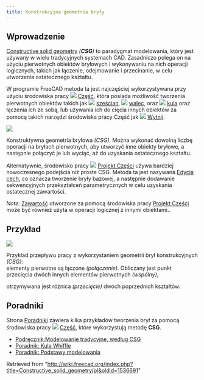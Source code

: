 ```yaml
---
title: Konstrukcyjna geometria bryły
---
```

## Wprowadzenie

[Constructive solid geometry](https://en.wikipedia.org/wiki/Constructive_solid_geometry) *(**CSG**)* to paradygmat modelowania, który jest używany w wielu tradycyjnych systemach CAD. Zasadniczo polega on na użyciu pierwotnych obiektów bryłowych i wykonywaniu na nich operacji logicznych, takich jak łączenie, odejmowanie i przecinanie, w celu utworzenia ostatecznego kształtu.

W programie FreeCAD metoda ta jest najczęściej wykorzystywana przy użyciu środowiska pracy ![](/images/Workbench_Part.svg) [Część](/Part_Workbench/pl "Part Workbench/pl"), która posiada możliwość tworzenia pierwotnych obiektów takich jak ![](/images/Part_Box.svg) [sześcian](/Part_Box/pl "Part Box/pl"), ![](/images/Part_Cylinder.svg) [walec](/Part_Cylinder/pl "Part Cylinder/pl"), oraz ![](/images/Part_Sphere.svg) [kula](/Part_Sphere/pl "Part Sphere/pl") oraz łączenia ich ze sobą, lub używania ich do cięcia innych obiektów za pomocą takich narzędzi środowiska pracy Część jak ![](/images/Part_Cut.svg) [Wytnij](/Part_Cut/pl "Part Cut/pl").

![](/images/Part_Constructive_Solid_Geometry_workflow.svg)

Konstruktywna geometria bryłowa *(CSG)*. Można wykonać dowolną liczbę operacji na bryłach pierwotnych, aby utworzyć inne obiekty bryłowe, a następnie połączyć je lub wyciąć, aż do uzyskania ostatecznego kształtu.

Alternatywnie, środowisko pracy ![](/images/Workbench_PartDesign.svg) [Projekt Części](/PartDesign_Workbench/pl "PartDesign Workbench/pl") używa bardziej nowoczesnego podejścia niż proste CSG. Metoda ta jest nazywana [Edycja cech](/Feature_editing/pl "Feature editing/pl"), co oznacza tworzenie bryły bazowej, a następnie dodawanie sekwencyjnych przekształceń parametrycznych w celu uzyskania ostatecznej zawartości.

*Note:* [Zawartość](/PartDesign_Body/pl "PartDesign Body/pl") utworzone za pomocą środowiska pracy [Projekt Części](/PartDesign_Workbench/pl "PartDesign Workbench/pl") może być również użyta w operacji logicznej z innymi obiektami..

## Przykład

![](/images/Part_CGS_workflow_example.svg)

Przykład przepływu pracy z wykorzystaniem geometrii brył konstrukcyjnych *(CSG)*:   
elementy pierwotne są łączone *(połączenie)*. Obliczany jest punkt przecięcia dwóch innych elementów pierwotnych *(wspólny)*,
  
otrzymywana jest różnica *(przecięcie)* dwóch poprzednich kształtów.

## Poradniki

Strona [Poradniki](/Tutorials/pl "Tutorials/pl") zawiera kilka przykładów tworzenia brył za pomocą środowiska pracy ![](/images/Workbench_Part.svg) [Część](/Part_Workbench/pl "Part Workbench/pl"), które wykorzystują metodę **CSG**.

* [Podręcznik:Modelowanie tradycyjne, według CSG](/Manual:Traditional_modeling,_the_CSG_way/pl "Manual:Traditional modeling, the CSG way/pl")
* [Poradnik: Kula Whiffle](/Whiffle_Ball_tutorial/pl "Whiffle Ball tutorial/pl")
* [Poradnik: Podstawy modelowania](/Basic_modeling_tutorial/pl "Basic modeling tutorial/pl")

Retrieved from "<http://wiki.freecad.org/index.php?title=Constructive_solid_geometry/pl&oldid=1536691>"